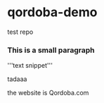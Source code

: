 # qordoba-demo
test repo


### This is a small paragraph


'''text snippet'''

tadaaa

 the website is Qordoba.com
